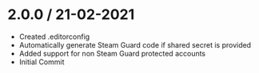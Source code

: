 2.0.0 / 21-02-2021
==================

 * Created .editorconfig
 * Automatically generate Steam Guard code if shared secret is provided
 * Added support for non Steam Guard protected accounts
 * Initial Commit